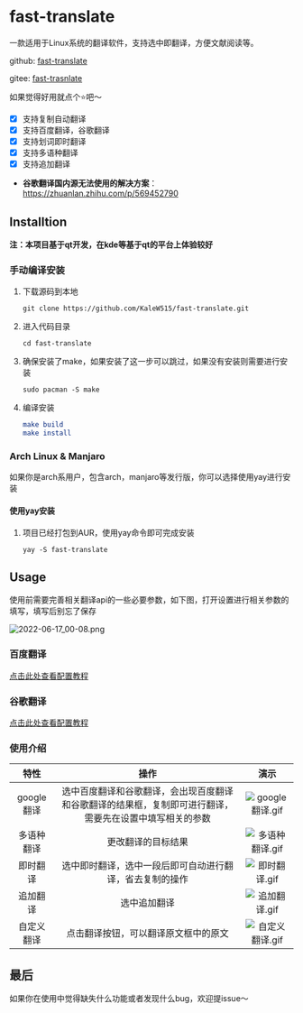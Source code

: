 # fast-translate
一款适用于Linux系统的翻译软件，支持选中即翻译，方便文献阅读等。

github: [fast-translate](https://github.com/KaleW515/fast-translate)

gitee: [fast-trasnlate](https://gitee.com/kalew515/fast-translate)

如果觉得好用就点个:star:吧～

- [x] 支持复制自动翻译
- [x] 支持百度翻译，谷歌翻译
- [x] 支持划词即时翻译
- [x] 支持多语种翻译
- [x] 支持追加翻译
- **谷歌翻译国内源无法使用的解决方案**：https://zhuanlan.zhihu.com/p/569452790

## Installtion

**注：本项目基于qt开发，在kde等基于qt的平台上体验较好**

### 手动编译安装

1. 下载源码到本地

   `git clone https://github.com/KaleW515/fast-translate.git`

2. 进入代码目录

   `cd fast-translate`

3. 确保安装了make，如果安装了这一步可以跳过，如果没有安装则需要进行安装

   `sudo pacman -S make`

4. 编译安装

   ```cmake
   make build
   make install
   ```

### Arch Linux & Manjaro

如果你是arch系用户，包含arch，manjaro等发行版，你可以选择使用yay进行安装

#### 使用yay安装

1. 项目已经打包到AUR，使用yay命令即可完成安装

   `yay -S fast-translate`

## Usage

使用前需要完善相关翻译api的一些必要参数，如下图，打开设置进行相关参数的填写，填写后别忘了保存

![2022-06-17_00-08.png](https://s2.loli.net/2022/06/17/dvGH9AshZfQSYec.png)

### 百度翻译

[点击此处查看配置教程](https://github.com/KaleW515/fast-translate/blob/main/docs/百度翻译.md)

### 谷歌翻译

[点击此处查看配置教程](https://github.com/KaleW515/fast-translate/blob/main/docs/谷歌翻译.md)

### 使用介绍

|    特性    |                             操作                             |                             演示                             |
| :--------: | :----------------------------------------------------------: | :----------------------------------------------------------: |
| google翻译 | 选中百度翻译和谷歌翻译，会出现百度翻译和谷歌翻译的结果框，复制即可进行翻译，需要先在设置中填写相关的参数 | ![google翻译.gif](https://s2.loli.net/2022/06/16/YqABIFdsknuw6KP.gif) |
| 多语种翻译 |                      更改翻译的目标结果                      | ![多语种翻译.gif](https://s2.loli.net/2022/06/16/jOT6wLlY8BPZtdu.gif) |
|  即时翻译  |   选中即时翻译，选中一段后即可自动进行翻译，省去复制的操作   | ![即时翻译.gif](https://s2.loli.net/2022/06/16/xqBjub7hJGMTXWd.gif) |
|  追加翻译  |                         选中追加翻译                         | ![追加翻译.gif](https://s2.loli.net/2022/06/16/4xR9MBTstH2FidS.gif) |
| 自定义翻译 |             点击翻译按钮，可以翻译原文框中的原文             | ![自定义翻译.gif](https://s2.loli.net/2022/06/16/RtWxJw1faU4mnFV.gif) |

## 最后

如果你在使用中觉得缺失什么功能或者发现什么bug，欢迎提issue～
